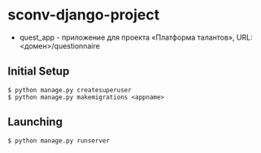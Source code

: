 # sconv-django-project

- quest_app - приложение для проекта «Платформа талантов», URL: <домен>/questionnaire

## Initial Setup 
```
$ python manage.py createsuperuser 
$ python manage.py makemigrations <appname>
```
## Launching
```
$ python manage.py runserver
```
